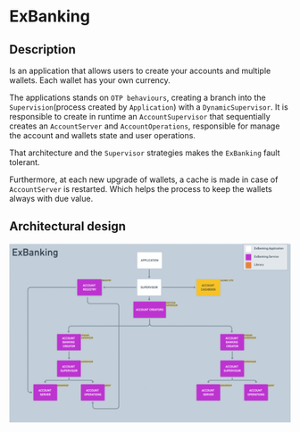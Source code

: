 # ExBanking

## Description

Is an application that allows users to create your accounts and multiple wallets.
Each wallet has your own currency.

The applications stands on `OTP behaviours`, creating a branch into the `Supervision`(process created by `Application`) with a `DynamicSupervisor`. It is responsible to create in runtime an `AccountSupervisor` that sequentially creates an `AccountServer` and `AccountOperations`, responsible for manage the account and wallets state and user operations.

That architecture and the `Supervisor` strategies makes the `ExBanking` fault tolerant. 

Furthermore, at each new upgrade of wallets, a cache is made in case of `AccountServer` is restarted. Which helps the process to keep the wallets always with due value.

## Architectural design

![Application Tree](/priv/ex_banking.png)

